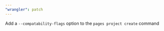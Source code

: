 ```yaml
---
"wrangler": patch
---
```


Add a `--compatability-flags` option to the `pages project create` command
